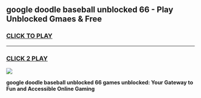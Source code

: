 
## google doodle baseball unblocked 66 - Play Unblocked Gmaes & Free
<h3>
<a href="https://news.freeplayer.one?title=google_doodle_baseball_unblocked_66&ref=16F">CLICK TO PLAY</a></h3>
<hr>

<h3>
<a href="https://news.freeplayer.one?title=google_doodle_baseball_unblocked_66&ref=16F">CLICK 2 PLAY</a>
  
</h3>

<a href="https://news.freeplayer.one?title=google_doodle_baseball_unblocked_66&ref=16F/"><img src="https://clearcache.store/games.png"></a>


**google doodle baseball unblocked 66 games unblocked: Your Gateway to Fun and Accessible Online Gaming**
